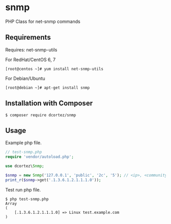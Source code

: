 # snmp
PHP Class for net-snmp commands

Requirements
------------

Requires: net-snmp-utils

For RedHat/CentOS 6, 7

```shell
[root@centos ~]# yum install net-snmp-utils
```

For Debian/Ubuntu

```shell
[root@debian ~]# apt-get install snmp
```

Installation with Composer
--------------------------

```shell
$ composer require dcortez/snmp
```

Usage
-----

Example php file.

```php
// test-snmp.php
require 'vendor/autoload.php';

use dcortez\Snmp;

$snmp = new Snmp('127.0.0.1', 'public', '2c', '5'); // <ip>, <community>, <snmp_version>, <timeout>
print_r($snmp->get('.1.3.6.1.2.1.1.1.0'));
```

Test run php file.

```shell
$ php test-snmp.php
Array
(
    [.1.3.6.1.2.1.1.1.0] => Linux test.example.com
)
```
